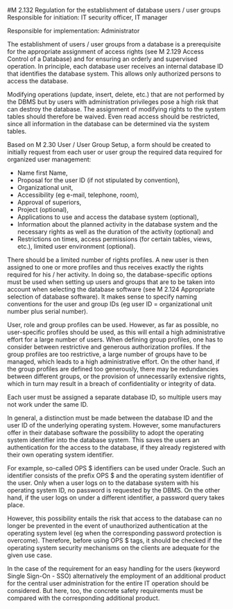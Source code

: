 #M 2.132 Regulation for the establishment of database users / user groups
Responsible for initiation: IT security officer, IT manager

Responsible for implementation: Administrator

The establishment of users / user groups from a database is a prerequisite for the appropriate assignment of access rights (see M 2.129 Access Control of a Database) and for ensuring an orderly and supervised operation. In principle, each database user receives an internal database ID that identifies the database system. This allows only authorized persons to access the database.

Modifying operations (update, insert, delete, etc.) that are not performed by the DBMS but by users with administration privileges pose a high risk that can destroy the database. The assignment of modifying rights to the system tables should therefore be waived. Even read access should be restricted, since all information in the database can be determined via the system tables.

Based on M 2.30 User / User Group Setup, a form should be created to initially request from each user or user group the required data required for organized user management:

* Name first Name,
* Proposal for the user ID (if not stipulated by convention),
* Organizational unit,
* Accessibility (eg e-mail, telephone, room),
* Approval of superiors,
* Project (optional),
* Applications to use and access the database system (optional),
* Information about the planned activity in the database system and the necessary rights as well as the duration of the activity (optional) and
* Restrictions on times, access permissions (for certain tables, views, etc.), limited user environment (optional).


There should be a limited number of rights profiles. A new user is then assigned to one or more profiles and thus receives exactly the rights required for his / her activity. In doing so, the database-specific options must be used when setting up users and groups that are to be taken into account when selecting the database software (see M 2.124 Appropriate selection of database software). It makes sense to specify naming conventions for the user and group IDs (eg user ID = organizational unit number plus serial number).

User, role and group profiles can be used. However, as far as possible, no user-specific profiles should be used, as this will entail a high administrative effort for a large number of users. When defining group profiles, one has to consider between restrictive and generous authorization profiles. If the group profiles are too restrictive, a large number of groups have to be managed, which leads to a high administrative effort. On the other hand, if the group profiles are defined too generously, there may be redundancies between different groups, or the provision of unnecessarily extensive rights, which in turn may result in a breach of confidentiality or integrity of data.

Each user must be assigned a separate database ID, so multiple users may not work under the same ID.

In general, a distinction must be made between the database ID and the user ID of the underlying operating system. However, some manufacturers offer in their database software the possibility to adopt the operating system identifier into the database system. This saves the users an authentication for the access to the database, if they already registered with their own operating system identifier.

For example, so-called OPS $ identifiers can be used under Oracle. Such an identifier consists of the prefix OPS $ and the operating system identifier of the user. Only when a user logs on to the database system with his operating system ID, no password is requested by the DBMS. On the other hand, if the user logs on under a different identifier, a password query takes place.

However, this possibility entails the risk that access to the database can no longer be prevented in the event of unauthorized authentication at the operating system level (eg when the corresponding password protection is overcome). Therefore, before using OPS $ tags, it should be checked if the operating system security mechanisms on the clients are adequate for the given use case.

In the case of the requirement for an easy handling for the users (keyword Single Sign-On - SSO) alternatively the employment of an additional product for the central user administration for the entire IT operation should be considered. But here, too, the concrete safety requirements must be compared with the corresponding additional product.



